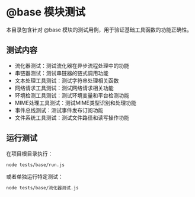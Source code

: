 # @base 模块测试

本目录包含针对 @base 模块的测试用例，用于验证基础工具函数的功能正确性。

## 测试内容

- 流化器测试：测试流化器在异步流程处理中的功能
- 串链器测试：测试串链器的链式调用功能
- 文本处理工具测试：测试字符串处理相关函数
- 网络请求工具测试：测试网络请求相关功能
- 环境检测工具测试：测试环境变量和平台检测功能
- MIME处理工具测试：测试MIME类型识别和处理功能
- 事件总线测试：测试事件发布订阅功能
- 文件系统工具测试：测试文件路径和读写操作功能

## 运行测试

在项目根目录执行：

```bash
node tests/base/run.js
```

或者单独运行特定测试：

```bash
node tests/base/流化器测试.js
``` 